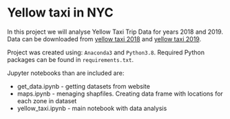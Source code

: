 # Yellow taxi in NYC
 In this project we will analyse Yellow Taxi Trip Data for years 2018 and 2019.
 Data can be downloaded from [yellow taxi 2018](https://data.cityofnewyork.us/Transportation/2018-Yellow-Taxi-Trip-Data/t29m-gskq) and [yellow taxi 2019](https://data.cityofnewyork.us/Transportation/2019-Yellow-Taxi-Trip-Data/2upf-qytp).
 
 Project was created using: `Anaconda3` and `Python3.8`. Required Python packages can be found in `requirements.txt`.
 
 
 Jupyter notebooks than are included are:
 - get_data.ipynb - getting datasets from website
 - maps.ipynb - menaging shapfiles. Creating data frame with locations for each zone in dataset
 - yellow_taxi.ipynb - main notebook with data analysis